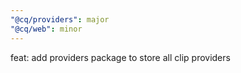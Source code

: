 ```yaml
---
"@cq/providers": major
"@cq/web": minor
---
```


feat: add providers package to store all clip providers
